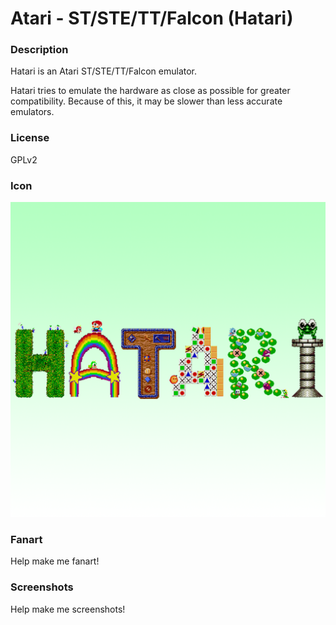 # Atari - ST/STE/TT/Falcon (Hatari)

### Description

Hatari is an Atari ST/STE/TT/Falcon emulator.

Hatari tries to emulate the hardware as close as possible for greater compatibility. Because of this, it may be slower than less accurate emulators.

### License

GPLv2

### Icon

![Atari - ST/STE/TT/Falcon (Hatari) icon](game.libretro.hatari/resources/icon.png)

### Fanart

Help make me fanart!

### Screenshots

Help make me screenshots!
